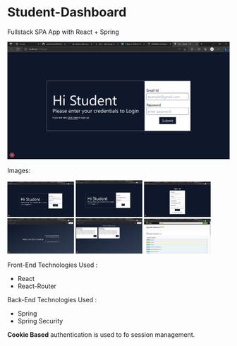 # Student-Dashboard

Fullstack SPA App with React + Spring

[![Watch the video](https://github.com/ravishankar2463/Student-Dashboard/blob/main/images/Login.png?raw=true)](/images/Student_Dashboard.mp4)

Images:

<img src="https://github.com/ravishankar2463/Student-Dashboard/blob/main/images/Login.png?raw=true" width="30%"></img> <img src="https://github.com/ravishankar2463/Student-Dashboard/blob/main/images/Login_Loading.png?raw=true" width="30%"></img> <img src="https://github.com/ravishankar2463/Student-Dashboard/blob/main/images/SignUp.png?raw=true" width="30%"></img> <img src="https://github.com/ravishankar2463/Student-Dashboard/blob/main/images/Home.png?raw=true" width="30%"></img> <img src="https://github.com/ravishankar2463/Student-Dashboard/blob/main/images/Enroll.png?raw=true" width="30%"></img> <img src="https://github.com/ravishankar2463/Student-Dashboard/blob/main/images/Swagger.png?raw=true" width="30%"></img>

Front-End Technologies Used :

- React
- React-Router

Back-End Technologies Used :

- Spring
- Spring Security

**Cookie Based** authentication is used to fo session management.

